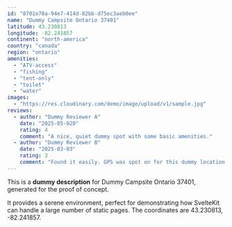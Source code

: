 ```yaml
---
id: "8701e78a-94e7-414d-82bb-d75ec3aeb0ee"
name: "Dummy Campsite Ontario 37401"
latitude: 43.230813
longitude: -82.241857
continent: "north-america"
country: "canada"
region: "ontario"
amenities:
  - "ATV-access"
  - "fishing"
  - "tent-only"
  - "toilet"
  - "water"
images:
  - "https://res.cloudinary.com/demo/image/upload/v1/sample.jpg"
reviews:
  - author: "Dummy Reviewer A"
    date: "2025-05-020"
    rating: 4
    comment: "A nice, quiet dummy spot with some basic amenities."
  - author: "Dummy Reviewer B"
    date: "2025-03-03"
    rating: 3
    comment: "Found it easily. GPS was spot on for this dummy location."
---
```


This is a **dummy description** for Dummy Campsite Ontario 37401, generated for the proof of concept.

It provides a serene environment, perfect for demonstrating how SvelteKit can handle a large number of static pages. The coordinates are 43.230813, -82.241857.
